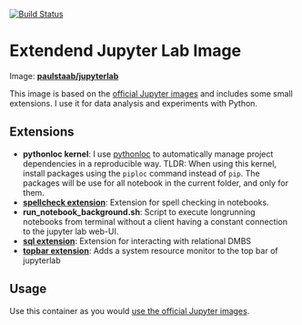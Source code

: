 [![Build Status](https://travis-ci.org/paulstaab/docker-jupyterlab.svg?branch=master)](https://travis-ci.org/paulstaab/docker-jupyterlab)

Extendend Jupyter Lab Image
===========================

Image: [**paulstaab/jupyterlab**](https://hub.docker.com/r/paulstaab/jupyterlab)

This image is based on the [official Jupyter images](https://github.com/jupyter/docker-stacks)
and includes some small extensions. I use it for data analysis and experiments with
Python.

Extensions
----------
+ **pythonloc kernel**: I use [pythonloc](https://pypi.org/project/pythonloc) to automatically
  manage project dependencies in a reproducible way. TLDR: When using this kernel, install packages
  using the `piploc` command instead of `pip`. The packages will be use for all notebook in the
  current folder, and only for them.
+ [**spellcheck extension**](https://github.com/ijmbarr/jupyterlab_spellchecker): Extension for spell checking in notebooks.
+ **run_notebook_background.sh**: Script to execute longrunning notebooks from terminal without 
  a client having a constant connection to the jupyter lab web-UI.
+ [**sql extension**](https://github.com/pbugnion/jupyterlab-sql): Extension for interacting with relational DMBS
+ [**topbar extension**](https://github.com/jtpio/jupyterlab-topbar): Adds a system resource monitor to the top bar of jupyterlab

Usage
-----
Use this container as you would [use the official Jupyter images](https://jupyter-docker-stacks.readthedocs.io/en/latest/).
